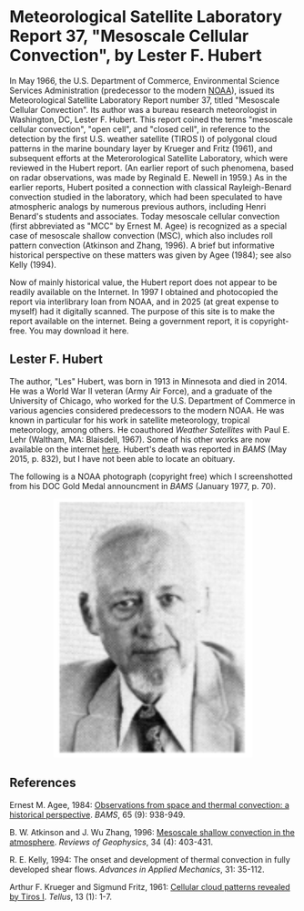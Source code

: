 # Meteorological Satellite Laboratory Report 37, "Mesoscale Cellular Convection", by Lester F. Hubert

In May 1966, the U.S. Department of Commerce, Environmental Science Services Administration (predecessor to the modern [NOAA](https://www.noaa.gov/)), issued its Meteorological Satellite Laboratory Report number 37, titled "Mesoscale Cellular Convection".  Its author was a bureau research meteorologist in Washington, DC, Lester F. Hubert.  This report coined the terms "mesoscale cellular convection", "open cell", and "closed cell", in reference to the detection by the first U.S. weather satellite (TIROS I) of polygonal cloud patterns in the marine boundary layer by Krueger and Fritz (1961), and subsequent efforts at the Meterorological Satellite Laboratory, which were reviewed in the Hubert report.  (An earlier report of such phenomena, based on radar observations, was made by Reginald E. Newell in 1959.)  As in the earlier reports, Hubert posited a connection with classical Rayleigh-Benard convection studied in the laboratory, which had been speculated to have atmospheric analogs by numerous previous authors, including Henri Benard's students and associates.  Today mesoscale cellular convection (first abbreviated as "MCC" by Ernest M. Agee) is recognized as a special case of mesoscale shallow convection (MSC), which also includes roll pattern convection (Atkinson and Zhang, 1996).  A brief but informative historical perspective on these matters was given by Agee (1984); see also Kelly (1994).

Now of mainly historical value, the Hubert report does not appear to be readily available on the Internet.  In 1997 I obtained and photocopied the report via interlibrary loan from NOAA, and in 2025 (at great expense to myself) had it digitally scanned.  The purpose of this site is to make the report available on the internet.  Being a government report, it is copyright-free.  You may download it here.

## Lester F. Hubert

The author, "Les" Hubert, was born in 1913 in Minnesota and died in 2014.  He was a World War II veteran (Army Air Force), and a graduate of the University of Chicago, who worked for the U.S. Department of Commerce in various agencies considered predecessors to the modern NOAA.  He was known in particular for his work in satellite meteorology, tropical meteorology, among others.  He coauthored *Weather Satellites* with Paul E. Lehr (Waltham, MA:  Blaisdell, 1967).  Some of his other works are now available on the internet [here](https://onlinebooks.library.upenn.edu/webbin/book/lookupname?key=Hubert%2C%20Lester%20F).  Hubert's death was reported in *BAMS* (May 2015, p. 832), but I have not been able to locate an obituary.

The following is a NOAA photograph (copyright free) which I screenshotted from his DOC Gold Medal announcment in *BAMS* (January 1977, p. 70).

<center>
<img src="hubert1977noaaPNG.PNG" width="350">
</center>

## References

Ernest M. Agee, 1984:  [Observations from space and thermal convection:  a historical perspective](https://doi.org/10.1175/1520-0477(1984)065%3C0938:OFSATC%3E2.0.CO;2).  *BAMS*, 65 (9):  938-949.

B. W. Atkinson and J. Wu Zhang, 1996:  [Mesoscale shallow convection in the atmosphere](https://doi.org/10.1029/96RG02623).  *Reviews of Geophysics*, 34 (4):  403-431.

R. E. Kelly, 1994:  The onset and development of thermal convection in fully developed shear flows.  *Advances in Applied Mechanics*, 31:  35-112.

Arthur F. Krueger and Sigmund Fritz, 1961:  [Cellular cloud patterns revealed by Tiros I](https://doi.org/10.3402/tellusa.v13i1.9440).  *Tellus*, 13 (1):  1-7.
